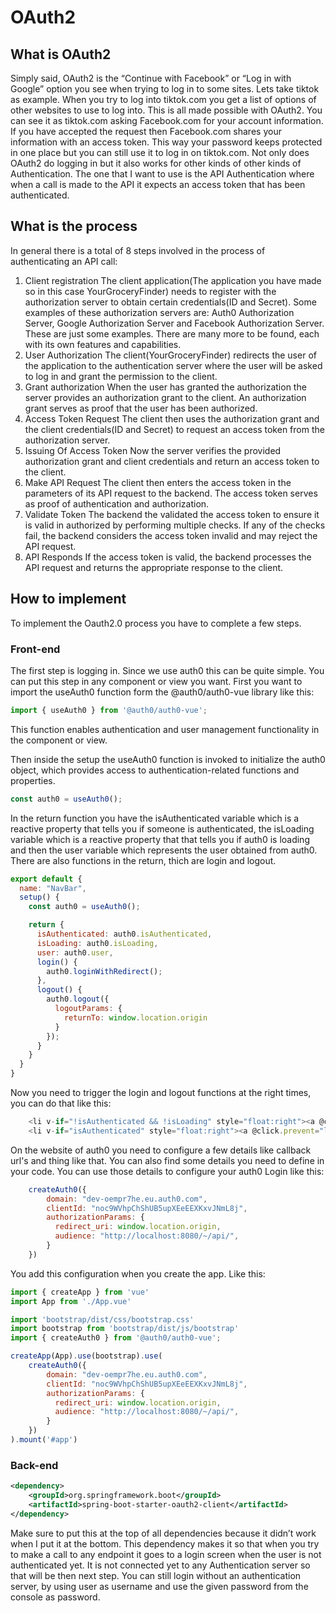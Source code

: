 # OAuth2

## What is OAuth2
Simply said, OAuth2 is the “Continue with Facebook” or “Log in with Google” option you see when trying to log in to some sites. Lets take tiktok as example. When you try to log into tiktok.com you get a list of options of other websites to use to log into. This is all made possible with OAuth2. You can see it as tiktok.com asking Facebook.com for your account information. If you have accepted the request then Facebook.com shares your information with an access token. This way your password keeps protected in one place but you can still use it to log in on tiktok.com.
Not only does OAuth2 do logging in but it also works for other kinds of other kinds of Authentication. The one that I want to use is the API Authentication where when a call is made to the API it expects an access token that has been authenticated.
 
## What is the process
In general there is a total of 8 steps involved in the process of authenticating an API call:
1.	Client registration
The client application(The application you have made so in this case YourGroceryFinder) needs to register with the authorization server to obtain certain credentials(ID and Secret). Some examples of these authorization servers are: Auth0 Authorization Server, Google Authorization Server and Facebook Authorization Server. These are just some examples. There are many more to be found, each with its own features and capabilities.
2.	User Authorization
The client(YourGroceryFinder) redirects the user of the application to the authentication server where the user will be asked to log in and grant the permission to the client.
3.	Grant authorization 
When the user has granted the authorization the server provides an authorization grant to the client. An authorization grant serves as proof that the user has been authorized.
4.	Access Token Request
The client then uses the authorization grant and the client credentials(ID and Secret) to request an access token from the authorization server.
5.	Issuing Of Access Token
Now the server verifies the provided authorization grant and client credentials and return an access token to the client. 
6.	Make API Request
The client then enters the access token in the parameters of its API request to the backend. The access token serves as proof of authentication and authorization.
7.	Validate Token
The backend the validated the access token to ensure it is valid in authorized by performing multiple checks. If any of the checks fail, the backend considers the access token invalid and may reject the API request.
8.	API Responds
If the access token is valid, the backend processes the API request and returns the appropriate response to the client.
 
## How to implement
To implement the Oauth2.0 process you have to complete a few steps.

### Front-end
The first step is logging in. Since we use auth0 this can be quite simple. You can put this step in any component or view you want.
First you want to import the useAuth0 function form the @auth0/auth0-vue library like this:
```js
import { useAuth0 } from '@auth0/auth0-vue';
```
This function enables authentication and user management functionality in the component or view.

Then inside the setup the useAuth0 function is invoked to initialize the auth0 object, which provides access to authentication-related functions and properties.
```js
const auth0 = useAuth0();
```

In the return function you have the isAuthenticated variable which is a reactive property that tells you if someone is authenticated, the isLoading variable which is a reactive property that that tells you if auth0 is loading and then the user variable which represents the user obtained from auth0. There are also functions in the return, thich are login and logout. 
```js
export default {
  name: "NavBar",
  setup() {
    const auth0 = useAuth0();

    return {
      isAuthenticated: auth0.isAuthenticated,
      isLoading: auth0.isLoading,
      user: auth0.user,
      login() {
        auth0.loginWithRedirect();
      },
      logout() {
        auth0.logout({
          logoutParams: {
            returnTo: window.location.origin
          }
        });
      }
    }
  }
}
```
Now you need to trigger the login and logout functions at the right times, you can do that like this:
```js
    <li v-if="!isAuthenticated && !isLoading" style="float:right"><a @click.prevent="login">Log in</a></li>
    <li v-if="isAuthenticated" style="float:right"><a @click.prevent="logout">Log Out</a></li>
```

On the website of auth0 you need to configure a few details like callback url's and thing like that. You can also find some details you need to define in your code. You can use those details to configure your auth0 Login like this:
```js
    createAuth0({
        domain: "dev-oempr7he.eu.auth0.com",
        clientId: "noc9WVhpChShUB5upXEeEEXKxvJNmL8j",
        authorizationParams: {
          redirect_uri: window.location.origin,
          audience: "http://localhost:8080/~/api/",
        }
    })
```

You add this configuration when you create the app. Like this:
```js
import { createApp } from 'vue'
import App from './App.vue'

import 'bootstrap/dist/css/bootstrap.css'
import bootstrap from 'bootstrap/dist/js/bootstrap'
import { createAuth0 } from '@auth0/auth0-vue';

createApp(App).use(bootstrap).use(
    createAuth0({
        domain: "dev-oempr7he.eu.auth0.com",
        clientId: "noc9WVhpChShUB5upXEeEEXKxvJNmL8j",
        authorizationParams: {
          redirect_uri: window.location.origin,
          audience: "http://localhost:8080/~/api/",
        }
    })
).mount('#app')
```


### Back-end

```xml
<dependency>
    <groupId>org.springframework.boot</groupId>
    <artifactId>spring-boot-starter-oauth2-client</artifactId>
</dependency>
```
 
Make sure to put this at the top of all dependencies because it didn’t work when I put it at the bottom. 
This dependency makes it so that when you try to make a call to any endpoint it goes to a login screen when the user is not authenticated yet. It is not connected yet to any Authentication server so that will be then next step. You can still login without an authentication server, by using user as username and use the given password from the console as password.

